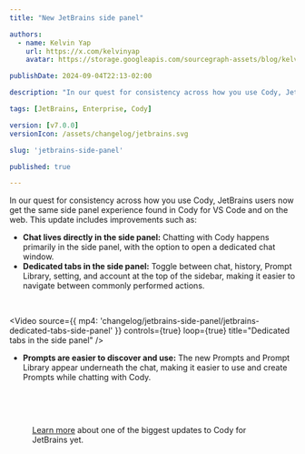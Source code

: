 ```yaml
---
title: "New JetBrains side panel"

authors:
  - name: Kelvin Yap
    url: https://x.com/kelvinyap
    avatar: https://storage.googleapis.com/sourcegraph-assets/blog/kelvin_avatar.png

publishDate: 2024-09-04T22:13-02:00

description: "In our quest for consistency across how you use Cody, JetBrains users now get the same side panel experience found in Cody for VS Code and on the web. Chat lives in the side panel, there are now dedicated tabs for easier navigation, and prompts are now easier to discover and use."

tags: [JetBrains, Enterprise, Cody]

version: [v7.0.0]
versionIcon: /assets/changelog/jetbrains.svg

slug: 'jetbrains-side-panel'

published: true

---
```


In our quest for consistency across how you use Cody, JetBrains users now get the same side panel experience found in Cody for VS Code and on the web. This update includes improvements such as:

- **Chat lives directly in the side panel:** Chatting with Cody happens primarily in the side panel, with the option to open a dedicated chat window.
- **Dedicated tabs in the side panel:** Toggle between chat, history, Prompt Library, setting, and account at the top of the sidebar, making it easier to navigate between commonly performed actions.
<br />

<Video
  source={{
    mp4: 'changelog/jetbrains-side-panel/jetbrains-dedicated-tabs-side-panel'
  }}
  controls={true}
  loop={true}
  title="Dedicated tabs in the side panel"
/>
<br />

- **Prompts are easier to discover and use:** The new Prompts and Prompt Library appear underneath the chat, making it easier to use and create Prompts while chatting with Cody.
<br />
<Figure
  src="https://storage.googleapis.com/sourcegraph-assets/changelog/jetbrains-side-panel/jb-prompt-discovery.png"
  alt="Prompts appear underneath chats in Cody"
/>
<br />

[Learn more](https://sourcegraph.com/blog/cody-for-jetbrains-v7.0.0-now-available) about one of the biggest updates to Cody for JetBrains yet.
